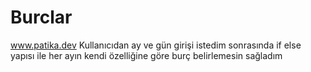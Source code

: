 # Burclar
www.patika.dev
Kullanıcıdan ay ve gün girişi istedim sonrasında if else yapısı ile her ayın kendi özelliğine göre burç belirlemesin sağladım
